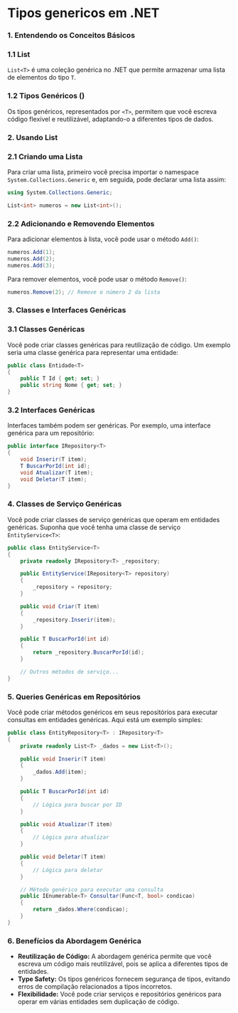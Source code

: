 # Tipos genericos em .NET

### 1. **Entendendo os Conceitos Básicos**

### 1.1 List<T>

`List<T>` é uma coleção genérica no .NET que permite armazenar uma lista de elementos do tipo `T`.

### 1.2 Tipos Genéricos (<T>)

Os tipos genéricos, representados por `<T>`, permitem que você escreva código flexível e reutilizável, adaptando-o a diferentes tipos de dados.

### 2. **Usando List<T>**

### 2.1 Criando uma Lista

Para criar uma lista, primeiro você precisa importar o namespace `System.Collections.Generic` e, em seguida, pode declarar uma lista assim:

```csharp
using System.Collections.Generic;

List<int> numeros = new List<int>();

```

### 2.2 Adicionando e Removendo Elementos

Para adicionar elementos à lista, você pode usar o método `Add()`:

```csharp
numeros.Add(1);
numeros.Add(2);
numeros.Add(3);

```

Para remover elementos, você pode usar o método `Remove()`:

```csharp
numeros.Remove(2); // Remove o número 2 da lista

```

### 3. **Classes e Interfaces Genéricas**

### 3.1 Classes Genéricas

Você pode criar classes genéricas para reutilização de código. Um exemplo seria uma classe genérica para representar uma entidade:

```csharp
public class Entidade<T>
{
    public T Id { get; set; }
    public string Nome { get; set; }
}

```

### 3.2 Interfaces Genéricas

Interfaces também podem ser genéricas. Por exemplo, uma interface genérica para um repositório:

```csharp
public interface IRepository<T>
{
    void Inserir(T item);
    T BuscarPorId(int id);
    void Atualizar(T item);
    void Deletar(T item);
}

```

### 4. **Classes de Serviço Genéricas**

Você pode criar classes de serviço genéricas que operam em entidades genéricas. Suponha que você tenha uma classe de serviço `EntityService<T>`:

```csharp
public class EntityService<T>
{
    private readonly IRepository<T> _repository;

    public EntityService(IRepository<T> repository)
    {
        _repository = repository;
    }

    public void Criar(T item)
    {
        _repository.Inserir(item);
    }

    public T BuscarPorId(int id)
    {
        return _repository.BuscarPorId(id);
    }

    // Outros métodos de serviço...
}

```

### 5. **Queries Genéricas em Repositórios**

Você pode criar métodos genéricos em seus repositórios para executar consultas em entidades genéricas. Aqui está um exemplo simples:

```csharp
public class EntityRepository<T> : IRepository<T>
{
    private readonly List<T> _dados = new List<T>();

    public void Inserir(T item)
    {
        _dados.Add(item);
    }

    public T BuscarPorId(int id)
    {
        // Lógica para buscar por ID
    }

    public void Atualizar(T item)
    {
        // Lógica para atualizar
    }

    public void Deletar(T item)
    {
        // Lógica para deletar
    }

    // Método genérico para executar uma consulta
    public IEnumerable<T> Consultar(Func<T, bool> condicao)
    {
        return _dados.Where(condicao);
    }
}

```

### 6. **Benefícios da Abordagem Genérica**

- **Reutilização de Código:** A abordagem genérica permite que você escreva um código mais reutilizável, pois se aplica a diferentes tipos de entidades.
- **Type Safety:** Os tipos genéricos fornecem segurança de tipos, evitando erros de compilação relacionados a tipos incorretos.
- **Flexibilidade:** Você pode criar serviços e repositórios genéricos para operar em várias entidades sem duplicação de código.